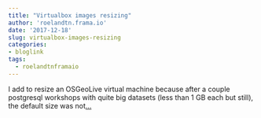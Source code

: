 ```yaml
---
title: "Virtualbox images resizing"
author: 'roelandtn.frama.io'
date: '2017-12-18'
slug: virtualbox-images-resizing
categories:
- bloglink
tags:
  - roelandtnframaio
---
```


I add to resize an OSGeoLive virtual machine because after a couple postgresql workshops with quite big datasets (less than 1 GB each but still), the default size was not[... <i class="fas fa-external-link-alt"></i>](https://roelandtn.frama.io/post/virtualbox-images-resizing/)

